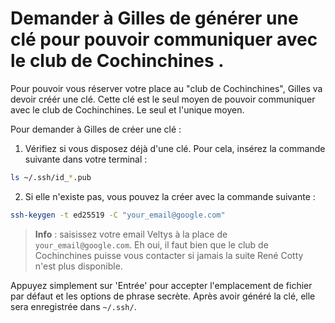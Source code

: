 # Demander à Gilles de générer une clé pour pouvoir communiquer avec le club de Cochinchines . 

Pour pouvoir vous réserver votre place au "club de Cochinchines", Gilles va devoir créér une clé. Cette clé est le seul moyen de pouvoir communiquer avec le club de Cochinchines. Le seul et l'unique moyen. 

Pour demander à Gilles de créer une clé : 

1. Vérifiez si vous disposez déjà d'une clé. Pour cela, insérez la commande suivante dans votre terminal :

```bash
ls ~/.ssh/id_*.pub
```

2. Si elle n'existe pas, vous pouvez la créer avec la commande suivante : 

```bash
ssh-keygen -t ed25519 -C "your_email@google.com"
```

> **Info** :
> saisissez votre email Veltys à la place de `your_email@google.com`. Eh oui, il faut bien que le club de Cochinchines puisse vous contacter si jamais la suite René Cotty n'est plus disponible. 

Appuyez simplement sur 'Entrée' pour accepter l'emplacement de fichier par défaut et les options de phrase secrète. Après avoir généré la clé, elle sera enregistrée dans `~/.ssh/`.




